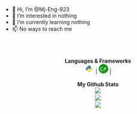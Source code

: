 - 👋 Hi, I’m @Mj-Eng-923
- 👀 I’m interested in nothing
- 🌱 I’m currently learning nothing
- 📫 No ways to reach me

<br><br>
<p align="center">
	<b>Languages & Frameworks</b>
	<br>
	<code><img height="25" src="https://raw.githubusercontent.com/github/explore/80688e429a7d4ef2fca1e82350fe8e3517d3494d/topics/python/python.png"></code>&nbsp;|
	<code><img height="25" src="https://raw.githubusercontent.com/github/explore/80688e429a7d4ef2fca1e82350fe8e3517d3494d/topics/csharp/csharp.png"></code>&nbsp;|
	<br><br>
	<b>My Github Stats</b><br>
    	<img src="https://github-readme-streak-stats.herokuapp.com/?user=mj-eng-923&theme=dark&hide_border=true">
	<br>
	<img src="https://github-readme-stats.vercel.app/api?username=mj-eng-923&include_all_commits=true&show_icons=true&hide_border=true&hide_title=true&count_private=true&theme=dark">
	<br>
	<img src="https://github-readme-stats.vercel.app/api/top-langs/?username=mj-eng-923&layout=compact&count_private=true&langs_count=8&hide_border=true&theme=dark">
</p>
